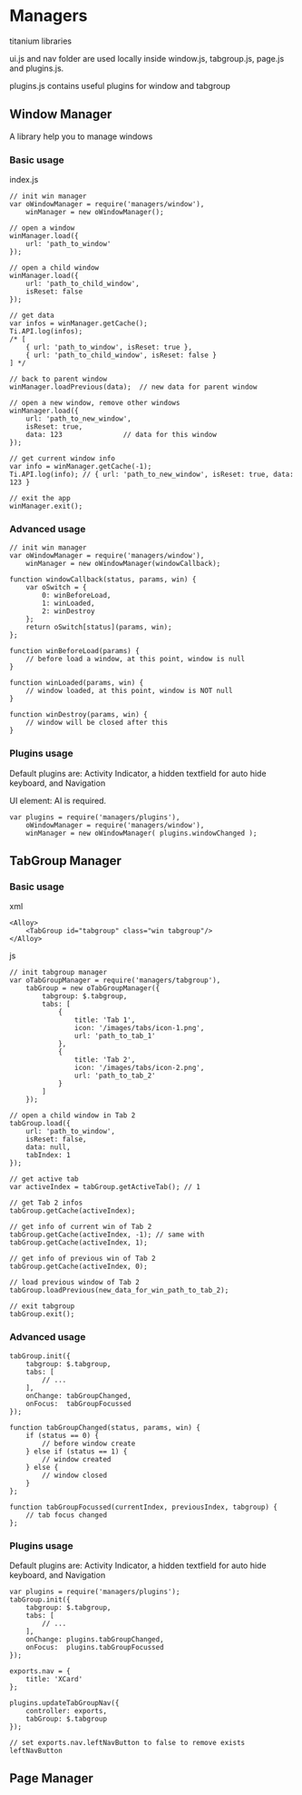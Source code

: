 Managers
====

titanium libraries

ui.js and nav folder are used locally inside window.js, tabgroup.js, page.js and plugins.js. 

plugins.js contains useful plugins for window and tabgroup


## Window Manager

A library help you to manage windows

### Basic usage

index.js

	// init win manager
	var oWindowManager = require('managers/window'),
		winManager = new oWindowManager();

	// open a window
	winManager.load({
		url: 'path_to_window'
	});	

	// open a child window
	winManager.load({
		url: 'path_to_child_window',
		isReset: false
	});	

	// get data
	var infos = winManager.getCache();
	Ti.API.log(infos);
	/* [
		{ url: 'path_to_window', isReset: true },
		{ url: 'path_to_child_window', isReset: false }
	] */

	// back to parent window
	winManager.loadPrevious(data);	// new data for parent window

	// open a new window, remove other windows
	winManager.load({
		url: 'path_to_new_window',
		isReset: true,
		data: 123 				// data for this window
	});	

	// get current window info
	var info = winManager.getCache(-1);
	Ti.API.log(info); // { url: 'path_to_new_window', isReset: true, data: 123 }

	// exit the app
	winManager.exit();


### Advanced usage

	// init win manager
	var oWindowManager = require('managers/window'),
		winManager = new oWindowManager(windowCallback);	

	function windowCallback(status, params, win) {
		var oSwitch = {
			0: winBeforeLoad,
			1: winLoaded,
			2: winDestroy
		};
		return oSwitch[status](params, win);
	};

	function winBeforeLoad(params) {
		// before load a window, at this point, window is null
	}

	function winLoaded(params, win) {
		// window loaded, at this point, window is NOT null
	}

	function winDestroy(params, win) {
		// window will be closed after this 
	}	

### Plugins usage

Default plugins are: Activity Indicator, a hidden textfield for auto hide keyboard, and Navigation

UI element: AI is required.

	var plugins = require('managers/plugins'),
		oWindowManager = require('managers/window'),
		winManager = new oWindowManager( plugins.windowChanged );

## TabGroup Manager

### Basic usage

xml

	<Alloy>
		<TabGroup id="tabgroup" class="win tabgroup"/>
	</Alloy>

js 

	// init tabgroup manager
	var oTabGroupManager = require('managers/tabgroup'),
		tabGroup = new oTabGroupManager({
			tabgroup: $.tabgroup,
			tabs: [
				{
					title: 'Tab 1',
					icon: '/images/tabs/icon-1.png',
					url: 'path_to_tab_1'
				},
				{
					title: 'Tab 2',
					icon: '/images/tabs/icon-2.png',
					url: 'path_to_tab_2'
				}
			]
		});

	// open a child window in Tab 2
	tabGroup.load({
		url: 'path_to_window',
		isReset: false,
		data: null,
		tabIndex: 1
	});

	// get active tab
	var activeIndex = tabGroup.getActiveTab(); // 1

	// get Tab 2 infos
	tabGroup.getCache(activeIndex); 

	// get info of current win of Tab 2 
	tabGroup.getCache(activeIndex, -1); // same with tabGroup.getCache(activeIndex, 1);

	// get info of previous win of Tab 2 
	tabGroup.getCache(activeIndex, 0); 

	// load previous window of Tab 2
	tabGroup.loadPrevious(new_data_for_win_path_to_tab_2);

	// exit tabgroup
	tabGroup.exit();

### Advanced usage

	tabGroup.init({
		tabgroup: $.tabgroup,
		tabs: [
			// ...
		],
		onChange: tabGroupChanged,
		onFocus:  tabGroupFocussed
	});

	function tabGroupChanged(status, params, win) {
		if (status == 0) {
			// before window create
		} else if (status == 1) {
			// window created
		} else {
			// window closed
		}
	};

	function tabGroupFocussed(currentIndex, previousIndex, tabgroup) {
		// tab focus changed
	};

### Plugins usage

Default plugins are: Activity Indicator, a hidden textfield for auto hide keyboard, and Navigation

	var plugins = require('managers/plugins');
	tabGroup.init({
		tabgroup: $.tabgroup,
		tabs: [
			// ...
		],
		onChange: plugins.tabGroupChanged,
		onFocus:  plugins.tabGroupFocussed
	});

	exports.nav = {
		title: 'XCard'
	};
	
	plugins.updateTabGroupNav({
		controller: exports, 
		tabGroup: $.tabgroup
	});

	// set exports.nav.leftNavButton to false to remove exists leftNavButton

## Page Manager